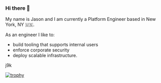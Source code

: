 ### Hi there 👋

My name is Jason and I am currently a Platform Engineer based in New York, NY 🇺🇸. 

As an engineer I like to:

* build tooling that supports internal users
* enforce corporate security
* deploy scalable infrastructure.

j9k

[![trophy](https://github-profile-trophy.vercel.app/?username=pknomad&theme=onedark)](https://github.com/ryo-ma/github-profile-trophy)


<!--
**pknomad/pknomad** is a ✨ _special_ ✨ repository because its `README.md` (this file) appears on your GitHub profile.

Here are some ideas to get you started:

- 🔭 I’m currently working on ...
- 🌱 I’m currently learning ...
- 👯 I’m looking to collaborate on ...
- 🤔 I’m looking for help with ...
- 💬 Ask me about ...
- 📫 How to reach me: ...
- 😄 Pronouns: ...
- ⚡ Fun fact: ...
-->
